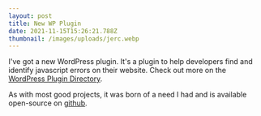 ```yaml
---
layout: post
title: New WP Plugin
date: 2021-11-15T15:26:21.788Z
thumbnail: /images/uploads/jerc.webp
---
```

I've got a new WordPress plugin. It's a plugin to help developers find and identify javascript errors on their website. Check out more on the [WordPress Plugin Directory](https://wordpress.org/plugins/javascript-error-reporting-client).

As with most good projects, it was born of a need I had and is available open-source on [github](https://github.com/jdamner/javascript-error-reporting-client). 